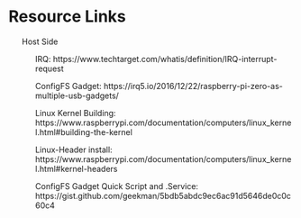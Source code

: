 # Resource Links
<ul> Host Side
  <ul>IRQ: https://www.techtarget.com/whatis/definition/IRQ-interrupt-request </ul>
  <ul>ConfigFS Gadget: https://irq5.io/2016/12/22/raspberry-pi-zero-as-multiple-usb-gadgets/</ul>
  <ul>Linux Kernel Building: https://www.raspberrypi.com/documentation/computers/linux_kernel.html#building-the-kernel</ul>
  <ul>Linux-Header install: https://www.raspberrypi.com/documentation/computers/linux_kernel.html#kernel-headers</ul>
  <ul>ConfigFS Gadget Quick Script and .Service: https://gist.github.com/geekman/5bdb5abdc9ec6ac91d5646de0c0c60c4</ul>
  <ul></ul>
</ul>
